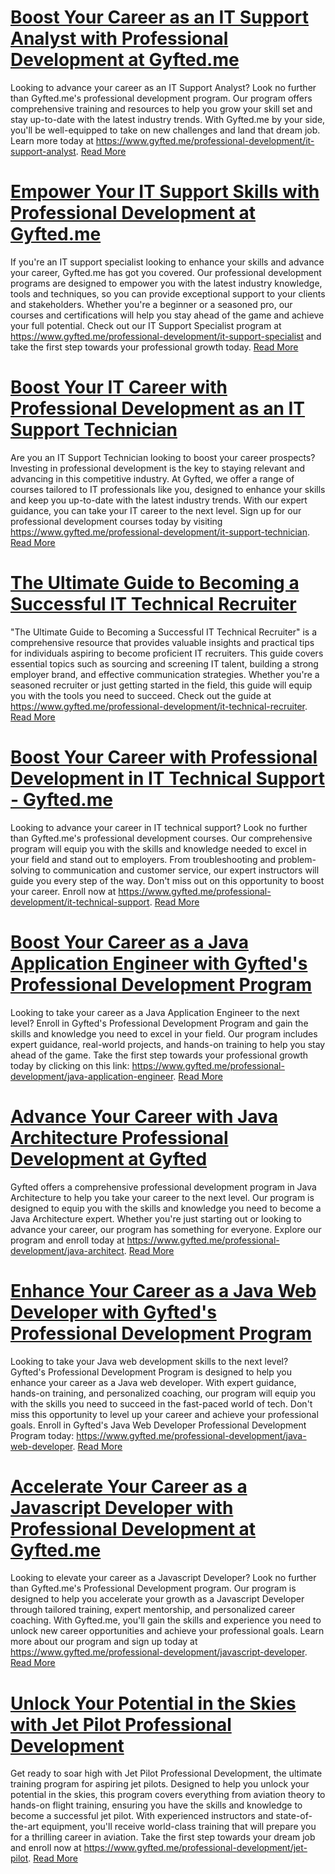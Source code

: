 # [Boost Your Career as an IT Support Analyst with Professional Development at Gyfted.me](https://www.gyfted.me/professional-development/it-support-analyst)

Looking to advance your career as an IT Support Analyst? Look no further than Gyfted.me's professional development program. Our program offers comprehensive training and resources to help you grow your skill set and stay up-to-date with the latest industry trends. With Gyfted.me by your side, you'll be well-equipped to take on new challenges and land that dream job. Learn more today at https://www.gyfted.me/professional-development/it-support-analyst. [Read More](https://www.gyfted.me/professional-development/it-support-analyst)

# [Empower Your IT Support Skills with Professional Development at Gyfted.me](https://www.gyfted.me/professional-development/it-support-specialist)

If you're an IT support specialist looking to enhance your skills and advance your career, Gyfted.me has got you covered. Our professional development programs are designed to empower you with the latest industry knowledge, tools and techniques, so you can provide exceptional support to your clients and stakeholders. Whether you're a beginner or a seasoned pro, our courses and certifications will help you stay ahead of the game and achieve your full potential. Check out our IT Support Specialist program at https://www.gyfted.me/professional-development/it-support-specialist and take the first step towards your professional growth today. [Read More](https://www.gyfted.me/professional-development/it-support-specialist)

# [Boost Your IT Career with Professional Development as an IT Support Technician](https://www.gyfted.me/professional-development/it-support-technician)

Are you an IT Support Technician looking to boost your career prospects? Investing in professional development is the key to staying relevant and advancing in this competitive industry. At Gyfted, we offer a range of courses tailored to IT professionals like you, designed to enhance your skills and keep you up-to-date with the latest industry trends. With our expert guidance, you can take your IT career to the next level. Sign up for our professional development courses today by visiting https://www.gyfted.me/professional-development/it-support-technician. [Read More](https://www.gyfted.me/professional-development/it-support-technician)

# [The Ultimate Guide to Becoming a Successful IT Technical Recruiter](https://www.gyfted.me/professional-development/it-technical-recruiter)

"The Ultimate Guide to Becoming a Successful IT Technical Recruiter" is a comprehensive resource that provides valuable insights and practical tips for individuals aspiring to become proficient IT recruiters. This guide covers essential topics such as sourcing and screening IT talent, building a strong employer brand, and effective communication strategies. Whether you're a seasoned recruiter or just getting started in the field, this guide will equip you with the tools you need to succeed. Check out the guide at https://www.gyfted.me/professional-development/it-technical-recruiter. [Read More](https://www.gyfted.me/professional-development/it-technical-recruiter)

# [Boost Your Career with Professional Development in IT Technical Support - Gyfted.me](https://www.gyfted.me/professional-development/it-technical-support)

Looking to advance your career in IT technical support? Look no further than Gyfted.me's professional development courses. Our comprehensive program will equip you with the skills and knowledge needed to excel in your field and stand out to employers. From troubleshooting and problem-solving to communication and customer service, our expert instructors will guide you every step of the way. Don't miss out on this opportunity to boost your career. Enroll now at https://www.gyfted.me/professional-development/it-technical-support. [Read More](https://www.gyfted.me/professional-development/it-technical-support)

# [Boost Your Career as a Java Application Engineer with Gyfted's Professional Development Program](https://www.gyfted.me/professional-development/java-application-engineer)

Looking to take your career as a Java Application Engineer to the next level? Enroll in Gyfted's Professional Development Program and gain the skills and knowledge you need to excel in your field. Our program includes expert guidance, real-world projects, and hands-on training to help you stay ahead of the game. Take the first step towards your professional growth today by clicking on this link: https://www.gyfted.me/professional-development/java-application-engineer. [Read More](https://www.gyfted.me/professional-development/java-application-engineer)

# [Advance Your Career with Java Architecture Professional Development at Gyfted](https://www.gyfted.me/professional-development/java-architect)

Gyfted offers a comprehensive professional development program in Java Architecture to help you take your career to the next level. Our program is designed to equip you with the skills and knowledge you need to become a Java Architecture expert. Whether you're just starting out or looking to advance your career, our program has something for everyone. Explore our program and enroll today at https://www.gyfted.me/professional-development/java-architect. [Read More](https://www.gyfted.me/professional-development/java-architect)

# [Enhance Your Career as a Java Web Developer with Gyfted's Professional Development Program](https://www.gyfted.me/professional-development/java-web-developer)

Looking to take your Java web development skills to the next level? Gyfted's Professional Development Program is designed to help you enhance your career as a Java web developer. With expert guidance, hands-on training, and personalized coaching, our program will equip you with the skills you need to succeed in the fast-paced world of tech. Don't miss this opportunity to level up your career and achieve your professional goals. Enroll in Gyfted's Java Web Developer Professional Development Program today: https://www.gyfted.me/professional-development/java-web-developer. [Read More](https://www.gyfted.me/professional-development/java-web-developer)

# [Accelerate Your Career as a Javascript Developer with Professional Development at Gyfted.me](https://www.gyfted.me/professional-development/javascript-developer)

Looking to elevate your career as a Javascript Developer? Look no further than Gyfted.me's Professional Development program. Our program is designed to help you accelerate your growth as a Javascript Developer through tailored training, expert mentorship, and personalized career coaching. With Gyfted.me, you'll gain the skills and experience you need to unlock new career opportunities and achieve your professional goals. Learn more about our program and sign up today at https://www.gyfted.me/professional-development/javascript-developer. [Read More](https://www.gyfted.me/professional-development/javascript-developer)

# [Unlock Your Potential in the Skies with Jet Pilot Professional Development](https://www.gyfted.me/professional-development/jet-pilot)

Get ready to soar high with Jet Pilot Professional Development, the ultimate training program for aspiring jet pilots. Designed to help you unlock your potential in the skies, this program covers everything from aviation theory to hands-on flight training, ensuring you have the skills and knowledge to become a successful jet pilot. With experienced instructors and state-of-the-art equipment, you'll receive world-class training that will prepare you for a thrilling career in aviation. Take the first step towards your dream job and enroll now at https://www.gyfted.me/professional-development/jet-pilot. [Read More](https://www.gyfted.me/professional-development/jet-pilot)


